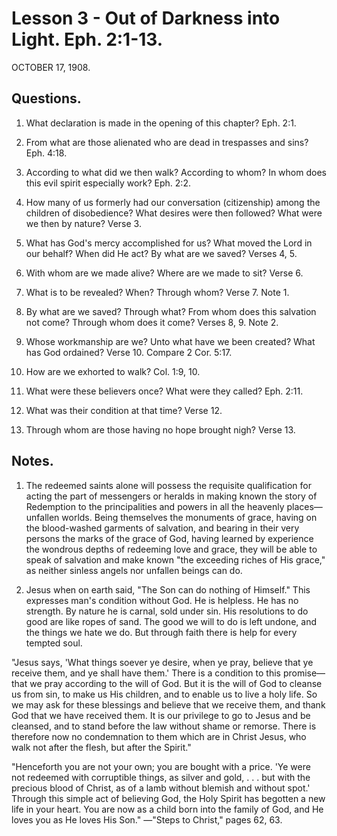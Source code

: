 # Lesson 3 - Out of Darkness into Light. Eph. 2:1-13.

OCTOBER 17, 1908.

## Questions.

1. What declaration is made in the opening of this chapter? Eph. 2:1.

2. From what are those alienated who are dead in trespasses and sins? Eph. 4:18.

3. According to what did we then walk? According to whom? In whom does this evil spirit especially work? Eph. 2:2.

4. How many of us formerly had our conversation (citizenship) among the children of disobedience? What desires were then followed? What were we then by nature? Verse 3.

5. What has God's mercy accomplished for us? What moved the Lord in our behalf? When did He act? By what are we saved? Verses 4, 5.

6. With whom are we made alive? Where are we made to sit? Verse 6.

7. What is to be revealed? When? Through whom? Verse 7. Note 1.

8. By what are we saved? Through what? From whom does this salvation not come? Through whom does it come? Verses 8, 9. Note 2.

9. Whose workmanship are we? Unto what have we been created? What has God ordained? Verse 10. Compare 2 Cor. 5:17.

10. How are we exhorted to walk? Col. 1:9, 10.

11. What were these believers once? What were they called? Eph. 2:11.

12. What was their condition at that time? Verse 12.

13. Through whom are those having no hope brought nigh? Verse 13.

## Notes.

1. The redeemed saints alone will possess the requisite qualification for acting the part of messengers or heralds in making known the story of Redemption to the principalities and powers in all the heavenly places—unfallen worlds. Being themselves the monuments of grace, having on the blood-washed garments of salvation, and bearing in their very persons the marks of the grace of God, having learned by experience the wondrous depths of redeeming love and grace, they will be able to speak of salvation and make known "the exceeding riches of His grace," as neither sinless angels nor unfallen beings can do.

2. Jesus when on earth said, "The Son can do nothing of Himself." This expresses man's condition without God. He is helpless. He has no strength. By nature he is carnal, sold under sin. His resolutions to do good are like ropes of sand. The good we will to do is left undone, and the things we hate we do. But through faith there is help for every tempted soul.

"Jesus says, 'What things soever ye desire, when ye pray, believe that ye receive them, and ye shall have them.' There is a condition to this promise—that we pray according to the will of God. But it is the will of God to cleanse us from sin, to make us His children, and to enable us to live a holy life. So we may ask for these blessings and believe that we receive them, and thank God that we have received them. It is our privilege to go to Jesus and be cleansed, and to stand before the law without shame or remorse. There is therefore now no condemnation to them which are in Christ Jesus, who walk not after the flesh, but after the Spirit."

"Henceforth you are not your own; you are bought with a price. 'Ye were not redeemed with corruptible things, as silver and gold, . . . but with the precious blood of Christ, as of a lamb without blemish and without spot.' Through this simple act of believing God, the Holy Spirit has begotten a new life in your heart. You are now as a child born into the family of God, and He loves you as He loves His Son." —"Steps to Christ," pages 62, 63.